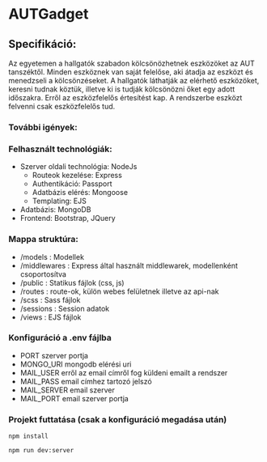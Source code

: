 # AUTGadget

## Specifikáció:
Az egyetemen a hallgatók szabadon kölcsönözhetnek eszközöket az AUT tanszéktől. Minden eszköznek van saját felelőse, aki átadja az eszközt és menedzseli a kölcsönzéseket. A hallgatók láthatják az elérhető eszközöket, keresni tudnak köztük, illetve ki is tudják kölcsönözni őket egy adott időszakra. Erről az eszközfelelős értesítést kap. A rendszerbe eszközt felvenni csak eszközfelelős tud.

### További igények:


### Felhasznált technológiák:
* Szerver oldali technológia: NodeJs
  * Routeok kezelése: Express
  * Authentikáció: Passport
  * Adatbázis elérés: Mongoose
  * Templating: EJS
* Adatbázis: MongoDB
* Frontend: Bootstrap, JQuery

### Mappa struktúra:
* /models : Modellek
* /middlewares : Express által használt middlewarek, modellenként csoportosítva
* /public : Statikus fájlok (css, js)
* /routes : route-ok, külön webes felületnek illetve az api-nak
* /scss : Sass fájlok 
* /sessions : Session adatok
* /views : EJS fájlok

### Konfiguráció a .env fájlba
* PORT szerver portja
* MONGO_URI mongodb elérési uri
* MAIL_USER erről az email címről fog küldeni emailt a rendszer
* MAIL_PASS email címhez tartozó jelszó
* MAIL_SERVER email szerver
* MAIL_PORT email szerver portja

### Projekt futtatása (csak a konfiguráció megadása után)
`npm install`

`npm run dev:server`